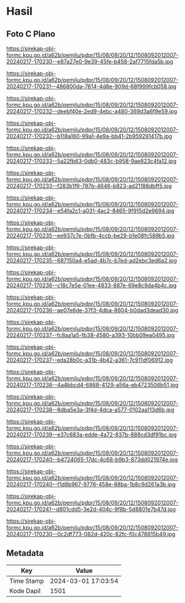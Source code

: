# Hasil

## Foto C Plano

https://sirekap-obj-formc.kpu.go.id/a62b/pemilu/pdpr/15/08/09/20/12/1508092012007-20240217-170230--e87a27e0-9e39-45fe-b458-2af7715fda5b.jpg

https://sirekap-obj-formc.kpu.go.id/a62b/pemilu/pdpr/15/08/09/20/12/1508092012007-20240217-170231--486800da-7614-4d8e-909d-68f999fcb058.jpg

https://sirekap-obj-formc.kpu.go.id/a62b/pemilu/pdpr/15/08/09/20/12/1508092012007-20240217-170232--deebf40e-2ed9-4ebc-a480-369d3a6f9e59.jpg

https://sirekap-obj-formc.kpu.go.id/a62b/pemilu/pdpr/15/08/09/20/12/1508092012007-20240217-170232--b118a160-99a1-4e9a-bb41-2b959291417b.jpg

https://sirekap-obj-formc.kpu.go.id/a62b/pemilu/pdpr/15/08/09/20/12/1508092012007-20240217-170233--5a22fb63-0db0-483c-b958-9ae823c4fa12.jpg

https://sirekap-obj-formc.kpu.go.id/a62b/pemilu/pdpr/15/08/09/20/12/1508092012007-20240217-170233--f283b1f9-787b-4646-b823-ad21188dbff5.jpg

https://sirekap-obj-formc.kpu.go.id/a62b/pemilu/pdpr/15/08/09/20/12/1508092012007-20240217-170234--e54fa2c1-a031-4ac2-8465-9f915d2e9694.jpg

https://sirekap-obj-formc.kpu.go.id/a62b/pemilu/pdpr/15/08/09/20/12/1508092012007-20240217-170235--ee937c7e-0bfb-4ccb-be29-b1e08fc589b5.jpg

https://sirekap-obj-formc.kpu.go.id/a62b/pemilu/pdpr/15/08/09/20/12/1508092012007-20240217-170235--687150a4-e5ad-4b7c-b7ed-ad2ebc3ed6a2.jpg

https://sirekap-obj-formc.kpu.go.id/a62b/pemilu/pdpr/15/08/09/20/12/1508092012007-20240217-170236--c18c7e5e-01ee-4833-887e-69e8c9da4b4c.jpg

https://sirekap-obj-formc.kpu.go.id/a62b/pemilu/pdpr/15/08/09/20/12/1508092012007-20240217-170236--ae07e6de-37f3-4dba-8604-b0dad3dead30.jpg

https://sirekap-obj-formc.kpu.go.id/a62b/pemilu/pdpr/15/08/09/20/12/1508092012007-20240217-170237--fc8aa1a5-fb38-4580-a393-10bb09ea0495.jpg

https://sirekap-obj-formc.kpu.go.id/a62b/pemilu/pdpr/15/08/09/20/12/1508092012007-20240217-170237--eda28b0c-a31b-4b42-a361-7c911df06912.jpg

https://sirekap-obj-formc.kpu.go.id/a62b/pemilu/pdpr/15/08/09/20/12/1508092012007-20240217-170238--4a4bbcd4-6868-4129-a56a-eb4723506b51.jpg

https://sirekap-obj-formc.kpu.go.id/a62b/pemilu/pdpr/15/08/09/20/12/1508092012007-20240217-170238--8dba5e3a-3f4d-4dca-a577-0102aa113d6b.jpg

https://sirekap-obj-formc.kpu.go.id/a62b/pemilu/pdpr/15/08/09/20/12/1508092012007-20240217-170239--e37c683a-edde-4a72-837b-888cd3df91bc.jpg

https://sirekap-obj-formc.kpu.go.id/a62b/pemilu/pdpr/15/08/09/20/12/1508092012007-20240217-170240--b4724065-17dc-4c68-b9b3-873dd021974e.jpg

https://sirekap-obj-formc.kpu.go.id/a62b/pemilu/pdpr/15/08/09/20/12/1508092012007-20240217-170240--f1d8b967-9776-458e-88ba-1b8c9d261a3b.jpg

https://sirekap-obj-formc.kpu.go.id/a62b/pemilu/pdpr/15/08/09/20/12/1508092012007-20240217-170241--d801cdd5-3e2d-404c-9f8b-5d8801e7b47d.jpg

https://sirekap-obj-formc.kpu.go.id/a62b/pemilu/pdpr/15/08/09/20/12/1508092012007-20240217-170230--0c2df773-082d-420c-82fc-f0c478815b49.jpg


## Metadata

| Key        | Value               |
| ---------- | ------------------- |
| Time Stamp | 2024-03-01 17:03:54 |
| Kode Dapil | 1501                |



